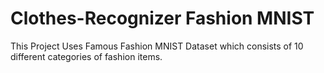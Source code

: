 # Clothes-Recognizer Fashion MNIST
This Project Uses Famous Fashion MNIST Dataset
which consists of 10 different categories of fashion items.
